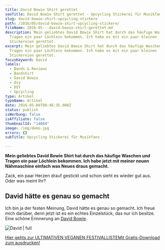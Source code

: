 ```yaml
---
title: David Bowie Shirt gerettet
seoTitle: David Bowie Shirt gerettet - Upcycling Stickerei für Musikfans
slug: david-bowie-shirt-upcycling-stickere
path: /2016/05/david-bowie-shirt-upcycling-stickere/
fileName: 2016-05---david-bowie-shirt-gerettet.md
description: Mein geliebtes David Bowie Shirt hat durch das häufige Waschen und
  Tragen ein paar Löchlein bekommen. Ich habe es mit ein paar kleinen
  Stickereien gerettet.
excerpt: Mein geliebtes David Bowie Shirt hat durch das häufige Waschen und
  Tragen ein paar Löchlein bekommen. Ich habe es mit ein paar kleinen
  Stickereien gerettet.
focusKeyword: David
labels:
  - Bands & Reviews
  - Bandshirt
  - David Bowie
  - diy
  - DIY
  - Upcycling
type: Artikel
typeName: Artikel
date: 2016-05-06T08:46:35.000Z
status: publish
isWerbung: false
isAffiliate: false
thumbnailId: "14664"
image: /img/demo.jpg
errors: {}
subTitle: Upcycling Stickerei für Musikfans
  
---
```


**Mein geliebtes David Bowie Shirt hat durch das häufige Waschen und Tragen ein
paar Löchlein bekommen. Ich habe jetzt mit meiner neuen Nähmaschine einfach was
Neues draus gemacht.**

Zack, ein paar Herzen drauf gestickt und schon sieht es wieder gut aus. Oder was
meint Ihr?

## David hätte es genau so gemacht

Ich bin ja der festen Meinung, David hätte es genau so gemacht. Ich freue mich
darüber, denn jetzt ist es ein echtes Einzelstück, das nur ich besitze. Eine
schöne Erinnerung an
[David Bowie](/2016/01/rip-david-bowie-abschied-von-einer-ikone/).

![David | full](http://cardamonchai.com/wp-content/uploads/2016/05/25817765024_43bf4e933e_b-2.jpg)

[Hier gehts zur ULTIMATIVEN VEGANEN FESTIVALLISTEMit Gratis-Download zum ausdrucken!](/2015/03/die-ultimative-vegane-festivalliste)

  